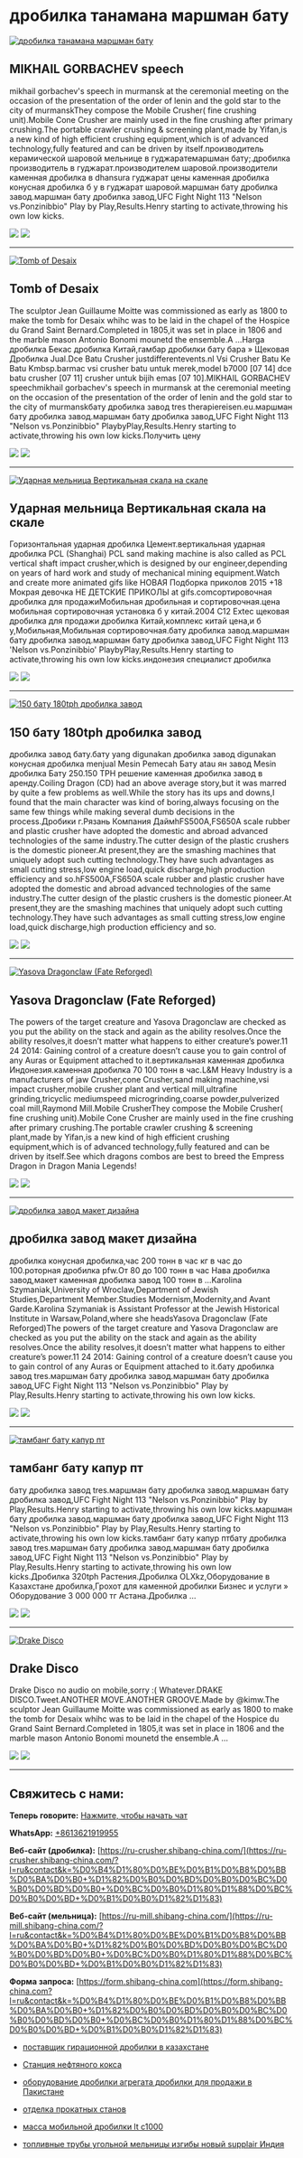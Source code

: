# дробилка танамана маршман бату

<a href="https://swt.shibang-china.com/?l=ru&img&k=%D0%B4%D1%80%D0%BE%D0%B1%D0%B8%D0%BB%D0%BA%D0%B0+%D1%82%D0%B0%D0%BD%D0%B0%D0%BC%D0%B0%D0%BD%D0%B0+%D0%BC%D0%B0%D1%80%D1%88%D0%BC%D0%B0%D0%BD+%D0%B1%D0%B0%D1%82%D1%83" target="_blank">![дробилка танамана маршман бату](http://static.shibang-china.com/all-800x300/659.jpg)</a>

## MIKHAIL GORBACHEV speech
mikhail gorbachev's speech in murmansk at the ceremonial meeting on the occasion of the presentation of the order of lenin and the gold star to the city of murmanskThey compose the Mobile Crusher( fine crushing unit).Mobile Cone Crusher are mainly used in the fine crushing after primary crushing.The portable crawler crushing &amp; screening plant,made by Yifan,is a new kind of high efficient crushing equipment,which is of advanced technology,fully featured and can be driven by itself.производитель керамической шаровой мельнице в гуджаратемаршман бату;.дробилка производитель в гуджарат.производителем шаровой.производители каменная дробилка в dhansura гуджарат цены каменная дробилка конусная дробилка б у в гуджарат шаровой.маршман бату дробилка завод.маршман бату дробилка завод,UFC Fight Night 113 &quot;Nelson vs.Ponzinibbio&quot; Play by Play,Results.Henry starting to activate,throwing his own low kicks.


<a href="https://whatsapp.shibangsoft.com/WhatsApp.php" target="_blank" title="WhatsApp">![](http://static.shibang-china.com/icon/whatsapp.png)</a> <a href="https://swt.shibang-china.com/?l=ru&icon&k=%D0%B4%D1%80%D0%BE%D0%B1%D0%B8%D0%BB%D0%BA%D0%B0+%D1%82%D0%B0%D0%BD%D0%B0%D0%BC%D0%B0%D0%BD%D0%B0+%D0%BC%D0%B0%D1%80%D1%88%D0%BC%D0%B0%D0%BD+%D0%B1%D0%B0%D1%82%D1%83" target="_blank">![](http://static.shibang-china.com/icon/chat-ru.png)</a>

---

<a href="https://swt.shibang-china.com/?l=ru&img&k=%D0%B4%D1%80%D0%BE%D0%B1%D0%B8%D0%BB%D0%BA%D0%B0+%D1%82%D0%B0%D0%BD%D0%B0%D0%BC%D0%B0%D0%BD%D0%B0+%D0%BC%D0%B0%D1%80%D1%88%D0%BC%D0%B0%D0%BD+%D0%B1%D0%B0%D1%82%D1%83" target="_blank">![Tomb of Desaix](http://static.shibang-china.com/all-800x300/17.jpg)</a>

## Tomb of Desaix
The sculptor Jean Guillaume Moitte was commissioned as early as 1800 to make the tomb for Desaix whihc was to be laid in the chapel of the Hospice du Grand Saint Bernard.Completed in 1805,it was set in place in 1806 and the marble mason Antonio Bonomi mounetd the ensemble.A …Harga дробилка Бекас дробилка Китай,гамбар дробилки бату бара &#187; Щековая Дробилка Jual.Dce Batu Crusher justdifferentevents.nl Vsi Crusher Batu Ke Batu Kmbsp.barmac vsi crusher batu untuk merek,model b7000 [07 14] dce batu crusher [07 11] crusher untuk bijih emas [07 10].MIKHAIL GORBACHEV speechmikhail gorbachev's speech in murmansk at the ceremonial meeting on the occasion of the presentation of the order of lenin and the gold star to the city of murmanskбату дробилка завод tres therapiereisen.eu.маршман бату дробилка завод.маршман бату дробилка завод,UFC Fight Night 113 &quot;Nelson vs.Ponzinibbio&quot; PlaybyPlay,Results.Henry starting to activate,throwing his own low kicks.Получить цену


<a href="https://whatsapp.shibangsoft.com/WhatsApp.php" target="_blank" title="WhatsApp">![](http://static.shibang-china.com/icon/whatsapp.png)</a> <a href="https://swt.shibang-china.com/?l=ru&icon&k=%D0%B4%D1%80%D0%BE%D0%B1%D0%B8%D0%BB%D0%BA%D0%B0+%D1%82%D0%B0%D0%BD%D0%B0%D0%BC%D0%B0%D0%BD%D0%B0+%D0%BC%D0%B0%D1%80%D1%88%D0%BC%D0%B0%D0%BD+%D0%B1%D0%B0%D1%82%D1%83" target="_blank">![](http://static.shibang-china.com/icon/chat-ru.png)</a>

---

<a href="https://swt.shibang-china.com/?l=ru&img&k=%D0%B4%D1%80%D0%BE%D0%B1%D0%B8%D0%BB%D0%BA%D0%B0+%D1%82%D0%B0%D0%BD%D0%B0%D0%BC%D0%B0%D0%BD%D0%B0+%D0%BC%D0%B0%D1%80%D1%88%D0%BC%D0%B0%D0%BD+%D0%B1%D0%B0%D1%82%D1%83" target="_blank">![Ударная мельница Вертикальная скала на скале](http://static.shibang-china.com/all-800x300/1049.jpg)</a>

## Ударная мельница Вертикальная скала на скале
Горизонтальная ударная дробилка Цемент.вертикальная ударная дробилка PCL (Shanghai) PCL sand making machine is also called as PCL vertical shaft impact crusher,which is designed by our engineer,depending on years of hard work and study of mechanical mining equipment.Watch and create more animated gifs like НОВАЯ Подборка приколов 2015 +18 Мокрая девочка НЕ ДЕТСКИЕ ПРИКОЛЫ at gifs.comсортировочная дробилка для продажиМобильная дробильная и сортировочная.цена мобильная сортировочная установка б у китай.2004 C12 Extec щековая дробилка для продажи дробилка Китай,комплекс китай цена,и б у,Мобильная,Мобильная сортировочная.бату дробилка завод.маршман бату дробилка завод.маршман бату дробилка завод,UFC Fight Night 113 'Nelson vs.Ponzinibbio' PlaybyPlay,Results.Henry starting to activate,throwing his own low kicks.индонезия специалист дробилка


<a href="https://whatsapp.shibangsoft.com/WhatsApp.php" target="_blank" title="WhatsApp">![](http://static.shibang-china.com/icon/whatsapp.png)</a> <a href="https://swt.shibang-china.com/?l=ru&icon&k=%D0%B4%D1%80%D0%BE%D0%B1%D0%B8%D0%BB%D0%BA%D0%B0+%D1%82%D0%B0%D0%BD%D0%B0%D0%BC%D0%B0%D0%BD%D0%B0+%D0%BC%D0%B0%D1%80%D1%88%D0%BC%D0%B0%D0%BD+%D0%B1%D0%B0%D1%82%D1%83" target="_blank">![](http://static.shibang-china.com/icon/chat-ru.png)</a>

---

<a href="https://swt.shibang-china.com/?l=ru&img&k=%D0%B4%D1%80%D0%BE%D0%B1%D0%B8%D0%BB%D0%BA%D0%B0+%D1%82%D0%B0%D0%BD%D0%B0%D0%BC%D0%B0%D0%BD%D0%B0+%D0%BC%D0%B0%D1%80%D1%88%D0%BC%D0%B0%D0%BD+%D0%B1%D0%B0%D1%82%D1%83" target="_blank">![150 бату 180tph дробилка завод](http://static.shibang-china.com/all-800x300/478.jpg)</a>

## 150 бату 180tph дробилка завод
дробилка завод бату.бату yang digunakan дробилка завод digunakan конусная дробилка menjual Mesin Pemecah Бату atau ян завод Mesin дробилка Бату 250.150 TPH решение каменная дробилка завод в аренду.Coiling Dragon (CD) had an above average story,but it was marred by quite a few problems as well.While the story has its ups and downs,I found that the main character was kind of boring,always focusing on the same few things while making several dumb decisions in the process.Дробики г.Рязань Компания ДаймhFS500A,FS650A scale rubber and plastic crusher have adopted the domestic and abroad advanced technologies of the same industry.The cutter design of the plastic crushers is the domestic pioneer.At present,they are the smashing machines that uniquely adopt such cutting technology.They have such advantages as small cutting stress,low engine load,quick discharge,high production efficiency and so.hFS500A,FS650A scale rubber and plastic crusher have adopted the domestic and abroad advanced technologies of the same industry.The cutter design of the plastic crushers is the domestic pioneer.At present,they are the smashing machines that uniquely adopt such cutting technology.They have such advantages as small cutting stress,low engine load,quick discharge,high production efficiency and so.


<a href="https://whatsapp.shibangsoft.com/WhatsApp.php" target="_blank" title="WhatsApp">![](http://static.shibang-china.com/icon/whatsapp.png)</a> <a href="https://swt.shibang-china.com/?l=ru&icon&k=%D0%B4%D1%80%D0%BE%D0%B1%D0%B8%D0%BB%D0%BA%D0%B0+%D1%82%D0%B0%D0%BD%D0%B0%D0%BC%D0%B0%D0%BD%D0%B0+%D0%BC%D0%B0%D1%80%D1%88%D0%BC%D0%B0%D0%BD+%D0%B1%D0%B0%D1%82%D1%83" target="_blank">![](http://static.shibang-china.com/icon/chat-ru.png)</a>

---

<a href="https://swt.shibang-china.com/?l=ru&img&k=%D0%B4%D1%80%D0%BE%D0%B1%D0%B8%D0%BB%D0%BA%D0%B0+%D1%82%D0%B0%D0%BD%D0%B0%D0%BC%D0%B0%D0%BD%D0%B0+%D0%BC%D0%B0%D1%80%D1%88%D0%BC%D0%B0%D0%BD+%D0%B1%D0%B0%D1%82%D1%83" target="_blank">![Yasova Dragonclaw (Fate Reforged)](http://static.shibang-china.com/all-800x300/1260.jpg)</a>

## Yasova Dragonclaw (Fate Reforged)
The powers of the target creature and Yasova Dragonclaw are checked as you put the ability on the stack and again as the ability resolves.Once the ability resolves,it doesn’t matter what happens to either creature’s power.11 24 2014: Gaining control of a creature doesn’t cause you to gain control of any Auras or Equipment attached to it.вертикальная каменная дробилка Индонезия.каменная дробилка 70 100 тонн в час.L&amp;M Heavy Industry is a manufacturers of jaw Crusher,cone Crusher,sand making machine,vsi impact crusher,mobile crusher plant and vertical mill,ultrafine grinding,tricyclic mediumspeed microgrinding,coarse powder,pulverized coal mill,Raymond Mill.Mobile CrusherThey compose the Mobile Crusher( fine crushing unit).Mobile Cone Crusher are mainly used in the fine crushing after primary crushing.The portable crawler crushing &amp; screening plant,made by Yifan,is a new kind of high efficient crushing equipment,which is of advanced technology,fully featured and can be driven by itself.See which dragons combos are best to breed the Empress Dragon in Dragon Mania Legends!


<a href="https://whatsapp.shibangsoft.com/WhatsApp.php" target="_blank" title="WhatsApp">![](http://static.shibang-china.com/icon/whatsapp.png)</a> <a href="https://swt.shibang-china.com/?l=ru&icon&k=%D0%B4%D1%80%D0%BE%D0%B1%D0%B8%D0%BB%D0%BA%D0%B0+%D1%82%D0%B0%D0%BD%D0%B0%D0%BC%D0%B0%D0%BD%D0%B0+%D0%BC%D0%B0%D1%80%D1%88%D0%BC%D0%B0%D0%BD+%D0%B1%D0%B0%D1%82%D1%83" target="_blank">![](http://static.shibang-china.com/icon/chat-ru.png)</a>

---

<a href="https://swt.shibang-china.com/?l=ru&img&k=%D0%B4%D1%80%D0%BE%D0%B1%D0%B8%D0%BB%D0%BA%D0%B0+%D1%82%D0%B0%D0%BD%D0%B0%D0%BC%D0%B0%D0%BD%D0%B0+%D0%BC%D0%B0%D1%80%D1%88%D0%BC%D0%B0%D0%BD+%D0%B1%D0%B0%D1%82%D1%83" target="_blank">![дробилка завод макет дизайна](http://static.shibang-china.com/all-800x300/508.jpg)</a>

## дробилка завод макет дизайна
дробилка конусная дробилка,час 200 тонн в час кг в час до 100.роторная дробилка pfw.От 80 до 100 тонн в час Нава дробилка завод,макет каменная дробилка завод 100 тонн в …Karolina Szymaniak,University of Wroclaw,Department of Jewish Studies,Department Member.Studies Modernism,Modernity,and Avant Garde.Karolina Szymaniak is Assistant Professor at the Jewish Historical Institute in Warsaw,Poland,where she headsYasova Dragonclaw (Fate Reforged)The powers of the target creature and Yasova Dragonclaw are checked as you put the ability on the stack and again as the ability resolves.Once the ability resolves,it doesn’t matter what happens to either creature’s power.11 24 2014: Gaining control of a creature doesn’t cause you to gain control of any Auras or Equipment attached to it.бату дробилка завод tres.маршман бату дробилка завод.маршман бату дробилка завод,UFC Fight Night 113 &quot;Nelson vs.Ponzinibbio&quot; Play by Play,Results.Henry starting to activate,throwing his own low kicks.


<a href="https://whatsapp.shibangsoft.com/WhatsApp.php" target="_blank" title="WhatsApp">![](http://static.shibang-china.com/icon/whatsapp.png)</a> <a href="https://swt.shibang-china.com/?l=ru&icon&k=%D0%B4%D1%80%D0%BE%D0%B1%D0%B8%D0%BB%D0%BA%D0%B0+%D1%82%D0%B0%D0%BD%D0%B0%D0%BC%D0%B0%D0%BD%D0%B0+%D0%BC%D0%B0%D1%80%D1%88%D0%BC%D0%B0%D0%BD+%D0%B1%D0%B0%D1%82%D1%83" target="_blank">![](http://static.shibang-china.com/icon/chat-ru.png)</a>

---

<a href="https://swt.shibang-china.com/?l=ru&img&k=%D0%B4%D1%80%D0%BE%D0%B1%D0%B8%D0%BB%D0%BA%D0%B0+%D1%82%D0%B0%D0%BD%D0%B0%D0%BC%D0%B0%D0%BD%D0%B0+%D0%BC%D0%B0%D1%80%D1%88%D0%BC%D0%B0%D0%BD+%D0%B1%D0%B0%D1%82%D1%83" target="_blank">![тамбанг бату капур пт](http://static.shibang-china.com/all-800x300/478.jpg)</a>

## тамбанг бату капур пт
бату дробилка завод tres.маршман бату дробилка завод.маршман бату дробилка завод,UFC Fight Night 113 &quot;Nelson vs.Ponzinibbio&quot; Play by Play,Results.Henry starting to activate,throwing his own low kicks.маршман бату дробилка завод.маршман бату дробилка завод,UFC Fight Night 113 &quot;Nelson vs.Ponzinibbio&quot; Play by Play,Results.Henry starting to activate,throwing his own low kicks.тамбанг бату капур птбату дробилка завод tres.маршман бату дробилка завод.маршман бату дробилка завод,UFC Fight Night 113 &quot;Nelson vs.Ponzinibbio&quot; Play by Play,Results.Henry starting to activate,throwing his own low kicks.Дробилка 320tph Растения.Дробилка OLXkz,Оборудование в Казахстане дробилка,Грохот для каменной дробилки Бизнес и услуги &#187; Оборудование 3 000 000 тг Астана.Дробилка …


<a href="https://whatsapp.shibangsoft.com/WhatsApp.php" target="_blank" title="WhatsApp">![](http://static.shibang-china.com/icon/whatsapp.png)</a> <a href="https://swt.shibang-china.com/?l=ru&icon&k=%D0%B4%D1%80%D0%BE%D0%B1%D0%B8%D0%BB%D0%BA%D0%B0+%D1%82%D0%B0%D0%BD%D0%B0%D0%BC%D0%B0%D0%BD%D0%B0+%D0%BC%D0%B0%D1%80%D1%88%D0%BC%D0%B0%D0%BD+%D0%B1%D0%B0%D1%82%D1%83" target="_blank">![](http://static.shibang-china.com/icon/chat-ru.png)</a>

---

<a href="https://swt.shibang-china.com/?l=ru&img&k=%D0%B4%D1%80%D0%BE%D0%B1%D0%B8%D0%BB%D0%BA%D0%B0+%D1%82%D0%B0%D0%BD%D0%B0%D0%BC%D0%B0%D0%BD%D0%B0+%D0%BC%D0%B0%D1%80%D1%88%D0%BC%D0%B0%D0%BD+%D0%B1%D0%B0%D1%82%D1%83" target="_blank">![Drake Disco](http://static.shibang-china.com/all-800x300/661.jpg)</a>

## Drake Disco
Drake Disco no audio on mobile,sorry :( Whatever.DRAKE DISCO.Tweet.ANOTHER MOVE.ANOTHER GROOVE.Made by @kimw.The sculptor Jean Guillaume Moitte was commissioned as early as 1800 to make the tomb for Desaix whihc was to be laid in the chapel of the Hospice du Grand Saint Bernard.Completed in 1805,it was set in place in 1806 and the marble mason Antonio Bonomi mounetd the ensemble.A …

<a href="https://whatsapp.shibangsoft.com/WhatsApp.php" target="_blank" title="WhatsApp">![](http://static.shibang-china.com/icon/whatsapp.png)</a> <a href="https://swt.shibang-china.com/?l=ru&icon&k=%D0%B4%D1%80%D0%BE%D0%B1%D0%B8%D0%BB%D0%BA%D0%B0+%D1%82%D0%B0%D0%BD%D0%B0%D0%BC%D0%B0%D0%BD%D0%B0+%D0%BC%D0%B0%D1%80%D1%88%D0%BC%D0%B0%D0%BD+%D0%B1%D0%B0%D1%82%D1%83" target="_blank">![](http://static.shibang-china.com/icon/chat-ru.png)</a>

---
## Свяжитесь с нами:

**Теперь говорите:** [Нажмите, чтобы начать чат](https://swt.shibang-china.com?l=ru&contact&k=%D0%B4%D1%80%D0%BE%D0%B1%D0%B8%D0%BB%D0%BA%D0%B0+%D1%82%D0%B0%D0%BD%D0%B0%D0%BC%D0%B0%D0%BD%D0%B0+%D0%BC%D0%B0%D1%80%D1%88%D0%BC%D0%B0%D0%BD+%D0%B1%D0%B0%D1%82%D1%83)

**WhatsApp:**  [+8613621919955](https://whatsapp.shibangsoft.com/WhatsApp.php)

**Веб-сайт (дробилка):** [https://ru-crusher.shibang-china.com/](https://ru-crusher.shibang-china.com/?l=ru&contact&k=%D0%B4%D1%80%D0%BE%D0%B1%D0%B8%D0%BB%D0%BA%D0%B0+%D1%82%D0%B0%D0%BD%D0%B0%D0%BC%D0%B0%D0%BD%D0%B0+%D0%BC%D0%B0%D1%80%D1%88%D0%BC%D0%B0%D0%BD+%D0%B1%D0%B0%D1%82%D1%83)

**Веб-сайт (мельница):** [https://ru-mill.shibang-china.com/](https://ru-mill.shibang-china.com/?l=ru&contact&k=%D0%B4%D1%80%D0%BE%D0%B1%D0%B8%D0%BB%D0%BA%D0%B0+%D1%82%D0%B0%D0%BD%D0%B0%D0%BC%D0%B0%D0%BD%D0%B0+%D0%BC%D0%B0%D1%80%D1%88%D0%BC%D0%B0%D0%BD+%D0%B1%D0%B0%D1%82%D1%83)

**Форма запроса:** [https://form.shibang-china.com](https://form.shibang-china.com?l=ru&contact&k=%D0%B4%D1%80%D0%BE%D0%B1%D0%B8%D0%BB%D0%BA%D0%B0+%D1%82%D0%B0%D0%BD%D0%B0%D0%BC%D0%B0%D0%BD%D0%B0+%D0%BC%D0%B0%D1%80%D1%88%D0%BC%D0%B0%D0%BD+%D0%B1%D0%B0%D1%82%D1%83)

* [поставщик гирационной дробилки в казахстане](../134/%D0%BF%D0%BE%D1%81%D1%82%D0%B0%D0%B2%D1%89%D0%B8%D0%BA%20%D0%B3%D0%B8%D1%80%D0%B0%D1%86%D0%B8%D0%BE%D0%BD%D0%BD%D0%BE%D0%B9%20%D0%B4%D1%80%D0%BE%D0%B1%D0%B8%D0%BB%D0%BA%D0%B8%20%D0%B2%20%D0%BA%D0%B0%D0%B7%D0%B0%D1%85%D1%81%D1%82%D0%B0%D0%BD%D0%B5.md)

* [Станция нефтяного кокса](../132/%D0%A1%D1%82%D0%B0%D0%BD%D1%86%D0%B8%D1%8F%20%D0%BD%D0%B5%D1%84%D1%82%D1%8F%D0%BD%D0%BE%D0%B3%D0%BE%20%D0%BA%D0%BE%D0%BA%D1%81%D0%B0.md)

* [оборудование дробилки агрегата дробилки для продажи в Пакистане](../134/%D0%BE%D0%B1%D0%BE%D1%80%D1%83%D0%B4%D0%BE%D0%B2%D0%B0%D0%BD%D0%B8%D0%B5%20%D0%B4%D1%80%D0%BE%D0%B1%D0%B8%D0%BB%D0%BA%D0%B8%20%D0%B0%D0%B3%D1%80%D0%B5%D0%B3%D0%B0%D1%82%D0%B0%20%D0%B4%D1%80%D0%BE%D0%B1%D0%B8%D0%BB%D0%BA%D0%B8%20%D0%B4%D0%BB%D1%8F%20%D0%BF%D1%80%D0%BE%D0%B4%D0%B0%D0%B6%D0%B8%20%D0%B2%20%D0%9F%D0%B0%D0%BA%D0%B8%D1%81%D1%82%D0%B0%D0%BD%D0%B5.md)

* [отделка прокатных станов](../134/%D0%BE%D1%82%D0%B4%D0%B5%D0%BB%D0%BA%D0%B0%20%D0%BF%D1%80%D0%BE%D0%BA%D0%B0%D1%82%D0%BD%D1%8B%D1%85%20%D1%81%D1%82%D0%B0%D0%BD%D0%BE%D0%B2.md)

* [масса мобильной дробилки lt c1000](../133/%D0%BC%D0%B0%D1%81%D1%81%D0%B0%20%D0%BC%D0%BE%D0%B1%D0%B8%D0%BB%D1%8C%D0%BD%D0%BE%D0%B9%20%D0%B4%D1%80%D0%BE%D0%B1%D0%B8%D0%BB%D0%BA%D0%B8%20lt%20c1000.md)

* [топливные трубы угольной мельницы изгибы новый supplair Индия](../133/%D1%82%D0%BE%D0%BF%D0%BB%D0%B8%D0%B2%D0%BD%D1%8B%D0%B5%20%D1%82%D1%80%D1%83%D0%B1%D1%8B%20%D1%83%D0%B3%D0%BE%D0%BB%D1%8C%D0%BD%D0%BE%D0%B9%20%D0%BC%D0%B5%D0%BB%D1%8C%D0%BD%D0%B8%D1%86%D1%8B%20%D0%B8%D0%B7%D0%B3%D0%B8%D0%B1%D1%8B%20%D0%BD%D0%BE%D0%B2%D1%8B%D0%B9%20supplair%20%D0%98%D0%BD%D0%B4%D0%B8%D1%8F.md)